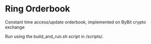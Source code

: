 # Ring Orderbook
Constant time access/update orderbook, implemented on ByBit crypto exchange

Run using the build_and_run.sh script in /scripts/.